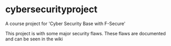 # cybersecurityproject
A course project for 'Cyber Security Base with F-Secure'


This project is with some major security flaws. These flaws are documented and can be seen in the wiki
